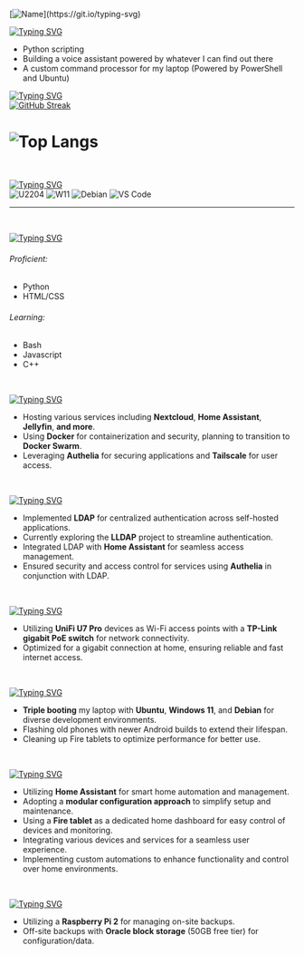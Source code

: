 [![Name](https://readme-typing-svg.demolab.com?font=Consolas&size=35&pause=2000&color=00dab9&width=435&lines=Hi+there!)](https://git.io/typing-svg)

[![Typing SVG](https://readme-typing-svg.demolab.com?font=Consolas&color=177C72&pause=1000&width=435&lines=I'm+working+on%3A)](https://git.io/typing-svg)
- Python scripting
- Building a voice assistant powered by whatever I can find out there
- A custom command processor for my laptop (Powered by PowerShell and Ubuntu)

[![Typing SVG](https://readme-typing-svg.demolab.com?font=Consolas&color=8CDA80&pause=1000&width=435&lines=Stats%3A)](https://git.io/typing-svg)
<br>
[![GitHub Streak](https://streak-stats.demolab.com?user=v-mod&theme=gruvbox_duo&hide_border=true)](https://git.io/streak-stats)
# ![Top Langs](https://github-readme-stats.vercel.app/api/top-langs/?username=v-mod)

<br>

[![Typing SVG](https://readme-typing-svg.demolab.com?font=Consolas&color=72BAB6&pause=1000&width=435&lines=OS+%26+Tools%3A)](https://git.io/typing-svg)
<br>
![U2204](https://img.shields.io/badge/OS-Ubuntu%2022.04-orange?style=flat-square&logo=ubuntu)
![W11](https://img.shields.io/badge/OS-Windows%2011-blueviolet?style=flat-square&logo=windows11)
![Debian](https://img.shields.io/badge/OS-Debian-red?style=flat-square&logo=debian)
![VS Code](https://img.shields.io/badge/IDE-VSCode-%23007ACC?style=flat-square&logo=Visual-studio-code)
<hr>

<br>

[![Typing SVG](https://readme-typing-svg.demolab.com?font=Consolas&pause=1000&color=72BAB6&width=435&lines=Programming+Languages%3A)](https://git.io/typing-svg)
###### Proficient:
- Python
- HTML/CSS
###### Learning:
- Bash
- Javascript
- C++

<br>

[![Typing SVG](https://readme-typing-svg.demolab.com?font=Consolas&pause=1000&color=72BAB6&width=435&lines=Self-Hosting+Setup%3A)](https://git.io/typing-svg)
- Hosting various services including **Nextcloud**, **Home Assistant**, **Jellyfin**, **and more**.
- Using **Docker** for containerization and security, planning to transition to **Docker Swarm**.
- Leveraging **Authelia** for securing applications and **Tailscale** for user access.

<br>

[![Typing SVG](https://readme-typing-svg.demolab.com?font=Consolas&pause=1000&color=72BAB6&width=435&lines=LDAP+Setup%3A)](https://git.io/typing-svg)
- Implemented **LDAP** for centralized authentication across self-hosted applications.
- Currently exploring the **LLDAP** project to streamline authentication.
- Integrated LDAP with **Home Assistant** for seamless access management.
- Ensured security and access control for services using **Authelia** in conjunction with LDAP.

<br>

[![Typing SVG](https://readme-typing-svg.demolab.com?font=Consolas&pause=1000&color=72BAB6&width=435&lines=UniFi+Setup%3A)](https://git.io/typing-svg)
- Utilizing **UniFi U7 Pro** devices as Wi-Fi access points with a **TP-Link gigabit PoE switch** for network connectivity.
- Optimized for a gigabit connection at home, ensuring reliable and fast internet access.

<br>

[![Typing SVG](https://readme-typing-svg.demolab.com?font=Consolas&pause=1000&color=72BAB6&width=435&lines=Device+Customization+%26+Flashing%3A)](https://git.io/typing-svg)
- **Triple booting** my laptop with **Ubuntu**, **Windows 11**, and **Debian** for diverse development environments.
- Flashing old phones with newer Android builds to extend their lifespan.
- Cleaning up Fire tablets to optimize performance for better use.

<br>

[![Typing SVG](https://readme-typing-svg.demolab.com?font=Consolas&pause=1000&color=72BAB6&width=435&lines=Home+Assistant%3A)](https://git.io/typing-svg)
- Utilizing **Home Assistant** for smart home automation and management.
- Adopting a **modular configuration approach** to simplify setup and maintenance.
- Using a **Fire tablet** as a dedicated home dashboard for easy control of devices and monitoring.
- Integrating various devices and services for a seamless user experience.
- Implementing custom automations to enhance functionality and control over home environments.

<br>

[![Typing SVG](https://readme-typing-svg.demolab.com?font=Consolas&pause=1000&color=72BAB6&width=435&lines=Backup+Strategy%3A)](https://git.io/typing-svg)
- Utilizing a **Raspberry Pi 2** for managing on-site backups.
- Off-site backups with **Oracle block storage** (50GB free tier) for configuration/data.

